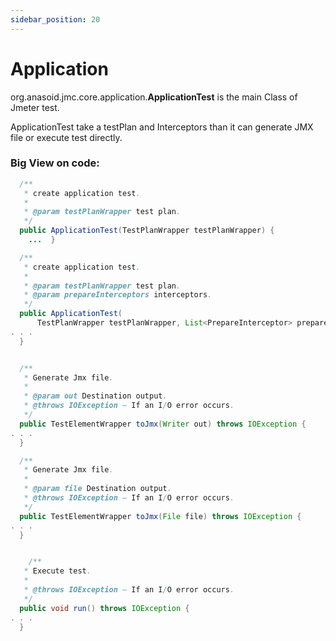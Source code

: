 ```yaml
---
sidebar_position: 20
---
```


# Application

org.anasoid.jmc.core.application.**ApplicationTest** is the main Class of Jmeter test.

ApplicationTest take a testPlan and Interceptors than it can generate JMX file or execute test directly.

### Big View on code:

```java
  /**
   * create application test.
   *
   * @param testPlanWrapper test plan.
   */
  public ApplicationTest(TestPlanWrapper testPlanWrapper) {
    ...  }

  /**
   * create application test.
   *
   * @param testPlanWrapper test plan.
   * @param prepareInterceptors interceptors.
   */
  public ApplicationTest(
      TestPlanWrapper testPlanWrapper, List<PrepareInterceptor> prepareInterceptors) {
. . .
  }


  /**
   * Generate Jmx file.
   *
   * @param out Destination output.
   * @throws IOException – If an I/O error occurs.
   */
  public TestElementWrapper toJmx(Writer out) throws IOException { 
. . .
  }

  /**
   * Generate Jmx file.
   *
   * @param file Destination output.
   * @throws IOException – If an I/O error occurs.
   */
  public TestElementWrapper toJmx(File file) throws IOException { 
. . .
  }


    /**
   * Execute test.
   *
   * @throws IOException – If an I/O error occurs.
   */
  public void run() throws IOException {
. . .
  }
```

